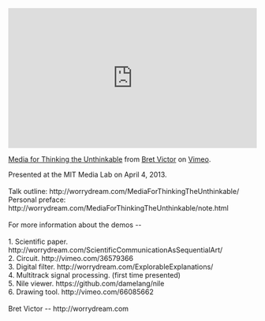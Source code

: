 <div style="padding:56.25% 0 0 0;position:relative;"><iframe src="https://player.vimeo.com/video/67076984?h=f57f26cc02&portrait=0" style="position:absolute;top:0;left:0;width:100%;height:100%;" frameborder="0" allow="autoplay; fullscreen; picture-in-picture" allowfullscreen></iframe></div><script src="https://player.vimeo.com/api/player.js"></script>
<p><a href="https://vimeo.com/67076984">Media for Thinking the Unthinkable</a> from <a href="https://vimeo.com/worrydream">Bret Victor</a> on <a href="https://vimeo.com">Vimeo</a>.</p>
<p>Presented at the MIT Media Lab on April 4, 2013.<br />
<br />
Talk outline:  http://worrydream.com/MediaForThinkingTheUnthinkable/<br />
Personal preface:  http://worrydream.com/MediaForThinkingTheUnthinkable/note.html<br />
<br />
For more information about the demos --<br />
<br />
1. Scientific paper.  http://worrydream.com/ScientificCommunicationAsSequentialArt/<br />
2. Circuit.  http://vimeo.com/36579366<br />
3. Digital filter.  http://worrydream.com/ExplorableExplanations/<br />
4. Multitrack signal processing. (first time presented)<br />
5. Nile viewer.  https://github.com/damelang/nile<br />
6. Drawing tool. http://vimeo.com/66085662<br />
<br />
Bret Victor -- http://worrydream.com</p>